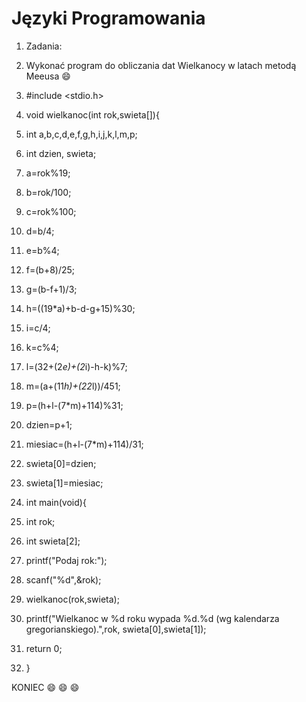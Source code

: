 # Języki Programowania
1. Zadania:

2. Wykonać program do obliczania dat Wielkanocy w latach metodą Meeusa :smile:

3. #include <stdio.h>
4. void wielkanoc(int rok,swieta[]){
5. int a,b,c,d,e,f,g,h,i,j,k,l,m,p;
6. int dzien, swieta;
7. a=rok%19;
8. b=rok/100;
9. c=rok%100;
10. d=b/4;
11. e=b%4;
12. f=(b+8)/25;
13. g=(b-f+1)/3;
14. h=((19*a)+b-d-g+15)%30;
15. i=c/4;
16. k=c%4;
17. l=(32+(2*e)+(2*i)-h-k)%7;
18. m=(a+(11*h)+(22*l))/451;
19. p=(h+l-(7*m)+114)%31;
20. dzien=p+1;
21. miesiac=(h+l-(7*m)+114)/31;
22. swieta[0]=dzien;
23. swieta[1]=miesiac;
24. int main(void){
25. int rok;
26. int swieta[2];
27. printf("Podaj rok:");
28. scanf("%d",&rok);
29. wielkanoc(rok,swieta);
30. printf("Wielkanoc w %d roku wypada %d.%d (wg kalendarza gregorianskiego).",rok, swieta[0],swieta[1]);
31. return 0;
32. }

KONIEC :smile: :smile: :smile:
